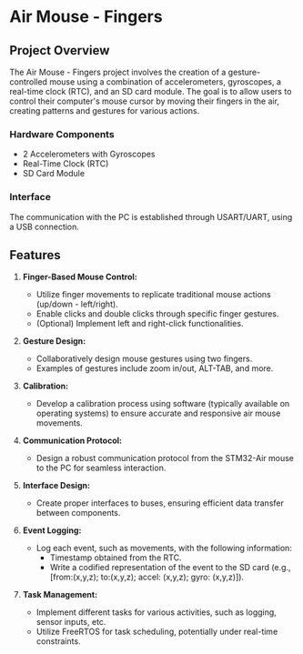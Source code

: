 # Air Mouse - Fingers

## Project Overview

The Air Mouse - Fingers project involves the creation of a gesture-controlled mouse using a combination of accelerometers, gyroscopes, a real-time clock (RTC), and an SD card module. The goal is to allow users to control their computer's mouse cursor by moving their fingers in the air, creating patterns and gestures for various actions.

### Hardware Components

- 2 Accelerometers with Gyroscopes
- Real-Time Clock (RTC)
- SD Card Module

### Interface

The communication with the PC is established through USART/UART, using a USB connection.

## Features

1. **Finger-Based Mouse Control:**
   - Utilize finger movements to replicate traditional mouse actions (up/down - left/right).
   - Enable clicks and double clicks through specific finger gestures.
   - (Optional) Implement left and right-click functionalities.

2. **Gesture Design:**
   - Collaboratively design mouse gestures using two fingers.
   - Examples of gestures include zoom in/out, ALT-TAB, and more.

3. **Calibration:**
   - Develop a calibration process using software (typically available on operating systems) to ensure accurate and responsive air mouse movements.

4. **Communication Protocol:**
   - Design a robust communication protocol from the STM32-Air mouse to the PC for seamless interaction.

5. **Interface Design:**
   - Create proper interfaces to buses, ensuring efficient data transfer between components.

6. **Event Logging:**
   - Log each event, such as movements, with the following information:
     - Timestamp obtained from the RTC.
     - Write a codified representation of the event to the SD card (e.g., [from:(x,y,z); to:(x,y,z); accel: (x,y,z); gyro: (x,y,z)]).

7. **Task Management:**
   - Implement different tasks for various activities, such as logging, sensor inputs, etc.
   - Utilize FreeRTOS for task scheduling, potentially under real-time constraints.
